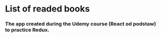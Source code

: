 # List of readed books

### The app created during the Udemy course (React od podstaw) to practice Redux.

